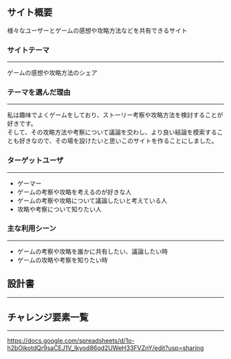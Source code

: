 #


## サイト概要
様々なユーザーとゲームの感想や攻略方法などを共有できるサイト


### サイトテーマ
---
ゲームの感想や攻略方法のシェア


### テーマを選んだ理由
---
私は趣味でよくゲームをしており、ストーリー考察や攻略方法を検討することが好きです。  
そして、その攻略方法や考察について議論を交わし、より良い結論を模索することも好きなので、その場を設けたいと思いこのサイトを作ることにしました。


### ターゲットユーザ
---
- ゲーマー
- ゲームの考察や攻略を考えるのが好きな人
- ゲームの考察や攻略について議論したいと考えている人
- 攻略や考察について知りたい人


### 主な利用シーン
---
- ゲームの考察や攻略を誰かに共有したい、議論したい時
- ゲームの攻略や考察を知りたい時


## 設計書
---



## チャレンジ要素一覧
---
https://docs.google.com/spreadsheets/d/1o-h2bOikotdQr9saCEJ1V_Ikyod86qd2UWeH33FVZnY/edit?usp=sharing



